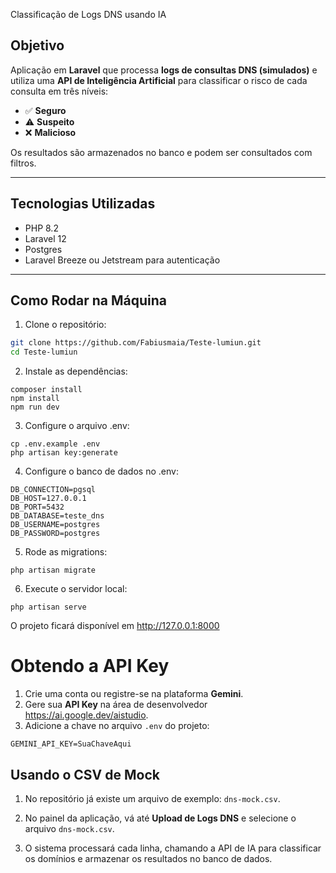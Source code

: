 Classificação de Logs DNS usando IA

## Objetivo

Aplicação em **Laravel** que processa **logs de consultas DNS (simulados)** e utiliza uma **API de Inteligência Artificial** para classificar o risco de cada consulta em três níveis:

- ✅ **Seguro**
- ⚠️ **Suspeito**
- ❌ **Malicioso**

Os resultados são armazenados no banco e podem ser consultados com filtros.

---

## Tecnologias Utilizadas

- PHP 8.2
- Laravel 12
- Postgres
- Laravel Breeze ou Jetstream para autenticação

---


## Como Rodar na Máquina

1. Clone o repositório:

```bash
git clone https://github.com/Fabiusmaia/Teste-lumiun.git
cd Teste-lumiun
```

2. Instale as dependências:
```
composer install
npm install
npm run dev
```

3. Configure o arquivo .env:
```
cp .env.example .env
php artisan key:generate
```

4. Configure o banco de dados no .env:
```
DB_CONNECTION=pgsql
DB_HOST=127.0.0.1
DB_PORT=5432
DB_DATABASE=teste_dns
DB_USERNAME=postgres
DB_PASSWORD=postgres
```

5. Rode as migrations:
```
php artisan migrate
```

6. Execute o servidor local:
```
php artisan serve
```

O projeto ficará disponível em http://127.0.0.1:8000


# Obtendo a API Key

1. Crie uma conta ou registre-se na plataforma **Gemini**.  
2. Gere sua **API Key** na área de desenvolvedor https://ai.google.dev/aistudio.  
3. Adicione a chave no arquivo `.env` do projeto:

```env
GEMINI_API_KEY=SuaChaveAqui
```


## Usando o CSV de Mock

1. No repositório já existe um arquivo de exemplo: `dns-mock.csv`.

2. No painel da aplicação, vá até **Upload de Logs DNS** e selecione o arquivo `dns-mock.csv`.

3. O sistema processará cada linha, chamando a API de IA para classificar os domínios e armazenar os resultados no banco de dados.

